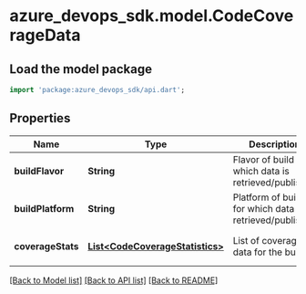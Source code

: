 # azure_devops_sdk.model.CodeCoverageData

## Load the model package
```dart
import 'package:azure_devops_sdk/api.dart';
```

## Properties
Name | Type | Description | Notes
------------ | ------------- | ------------- | -------------
**buildFlavor** | **String** | Flavor of build for which data is retrieved/published | [optional] [default to null]
**buildPlatform** | **String** | Platform of build for which data is retrieved/published | [optional] [default to null]
**coverageStats** | [**List&lt;CodeCoverageStatistics&gt;**](CodeCoverageStatistics.md) | List of coverage data for the build | [optional] [default to []]

[[Back to Model list]](../README.md#documentation-for-models) [[Back to API list]](../README.md#documentation-for-api-endpoints) [[Back to README]](../README.md)


